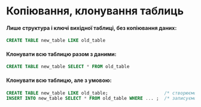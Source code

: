 # Копіювання, клонування таблиць

#### Лише структура і ключі вихідної таблиці, без копіювання даних:

```sql
CREATE TABLE new_table LIKE old_table
```

#### Клонувати всю таблицю разом з даними:

```sql
CREATE TABLE new_table SELECT * FROM old_table
```

#### Клонувати всю таблицю, але з умовою:

```sql
CREATE TABLE new_table LIKE old_table;                     /* створюємо структуру */
INSERT INTO new_table SELECT * FROM old_table WHERE ... ;  /* записуємо дані */
```

